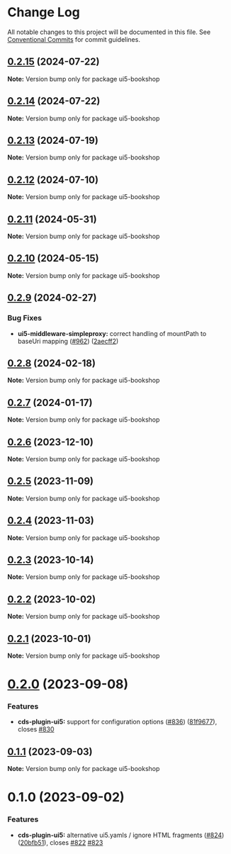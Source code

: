 # Change Log

All notable changes to this project will be documented in this file.
See [Conventional Commits](https://conventionalcommits.org) for commit guidelines.

## [0.2.15](https://github.com/ui5-community/ui5-ecosystem-showcase/compare/ui5-bookshop@0.2.14...ui5-bookshop@0.2.15) (2024-07-22)

**Note:** Version bump only for package ui5-bookshop





## [0.2.14](https://github.com/ui5-community/ui5-ecosystem-showcase/compare/ui5-bookshop@0.2.13...ui5-bookshop@0.2.14) (2024-07-22)

**Note:** Version bump only for package ui5-bookshop





## [0.2.13](https://github.com/ui5-community/ui5-ecosystem-showcase/compare/ui5-bookshop@0.2.12...ui5-bookshop@0.2.13) (2024-07-19)

**Note:** Version bump only for package ui5-bookshop





## [0.2.12](https://github.com/ui5-community/ui5-ecosystem-showcase/compare/ui5-bookshop@0.2.11...ui5-bookshop@0.2.12) (2024-07-10)

**Note:** Version bump only for package ui5-bookshop





## [0.2.11](https://github.com/ui5-community/ui5-ecosystem-showcase/compare/ui5-bookshop@0.2.10...ui5-bookshop@0.2.11) (2024-05-31)

**Note:** Version bump only for package ui5-bookshop





## [0.2.10](https://github.com/ui5-community/ui5-ecosystem-showcase/compare/ui5-bookshop@0.2.9...ui5-bookshop@0.2.10) (2024-05-15)

**Note:** Version bump only for package ui5-bookshop





## [0.2.9](https://github.com/ui5-community/ui5-ecosystem-showcase/compare/ui5-bookshop@0.2.8...ui5-bookshop@0.2.9) (2024-02-27)


### Bug Fixes

* **ui5-middleware-simpleproxy:** correct handling of mountPath to baseUri mapping ([#962](https://github.com/ui5-community/ui5-ecosystem-showcase/issues/962)) ([2aecff2](https://github.com/ui5-community/ui5-ecosystem-showcase/commit/2aecff22d7c8600837a217cfe02007b68926ab4f))





## [0.2.8](https://github.com/ui5-community/ui5-ecosystem-showcase/compare/ui5-bookshop@0.2.7...ui5-bookshop@0.2.8) (2024-02-18)

**Note:** Version bump only for package ui5-bookshop





## [0.2.7](https://github.com/ui5-community/ui5-ecosystem-showcase/compare/ui5-bookshop@0.2.6...ui5-bookshop@0.2.7) (2024-01-17)

**Note:** Version bump only for package ui5-bookshop





## [0.2.6](https://github.com/ui5-community/ui5-ecosystem-showcase/compare/ui5-bookshop@0.2.5...ui5-bookshop@0.2.6) (2023-12-10)

**Note:** Version bump only for package ui5-bookshop





## [0.2.5](https://github.com/ui5-community/ui5-ecosystem-showcase/compare/ui5-bookshop@0.2.4...ui5-bookshop@0.2.5) (2023-11-09)

**Note:** Version bump only for package ui5-bookshop





## [0.2.4](https://github.com/ui5-community/ui5-ecosystem-showcase/compare/ui5-bookshop@0.2.3...ui5-bookshop@0.2.4) (2023-11-03)

**Note:** Version bump only for package ui5-bookshop





## [0.2.3](https://github.com/ui5-community/ui5-ecosystem-showcase/compare/ui5-bookshop@0.2.2...ui5-bookshop@0.2.3) (2023-10-14)

**Note:** Version bump only for package ui5-bookshop





## [0.2.2](https://github.com/ui5-community/ui5-ecosystem-showcase/compare/ui5-bookshop@0.2.1...ui5-bookshop@0.2.2) (2023-10-02)

**Note:** Version bump only for package ui5-bookshop





## [0.2.1](https://github.com/ui5-community/ui5-ecosystem-showcase/compare/ui5-bookshop@0.2.0...ui5-bookshop@0.2.1) (2023-10-01)

**Note:** Version bump only for package ui5-bookshop





# [0.2.0](https://github.com/ui5-community/ui5-ecosystem-showcase/compare/ui5-bookshop@0.1.1...ui5-bookshop@0.2.0) (2023-09-08)


### Features

* **cds-plugin-ui5:** support for configuration options ([#836](https://github.com/ui5-community/ui5-ecosystem-showcase/issues/836)) ([81f9677](https://github.com/ui5-community/ui5-ecosystem-showcase/commit/81f967777771cad8252c83766e256431e067ee61)), closes [#830](https://github.com/ui5-community/ui5-ecosystem-showcase/issues/830)





## [0.1.1](https://github.com/ui5-community/ui5-ecosystem-showcase/compare/ui5-bookshop@0.1.0...ui5-bookshop@0.1.1) (2023-09-03)

**Note:** Version bump only for package ui5-bookshop





# 0.1.0 (2023-09-02)


### Features

* **cds-plugin-ui5:** alternative ui5.yamls / ignore HTML fragments ([#824](https://github.com/ui5-community/ui5-ecosystem-showcase/issues/824)) ([20bfb51](https://github.com/ui5-community/ui5-ecosystem-showcase/commit/20bfb51fc46de05b000e617eaca6a30c2a7aae6a)), closes [#822](https://github.com/ui5-community/ui5-ecosystem-showcase/issues/822) [#823](https://github.com/ui5-community/ui5-ecosystem-showcase/issues/823)
